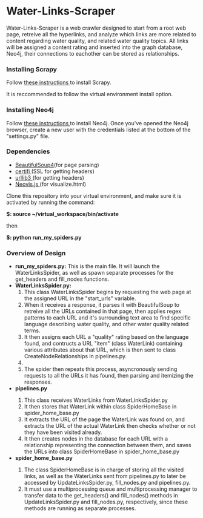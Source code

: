 # Water-Links-Scraper

<p>Water-Links-Scraper is a web crawler designed to start from a root web page, 
retreive all the hyperlinks, and analyze which links are more related to content 
regarding water quality, and related water quality topics. All links will be assigned a content rating and inserted into the graph database, Neo4j, their connections to eachother can be stored as relationships. 

<h3> Installing Scrapy </h3>
<p>Follow <a href='http://doc.scrapy.org/en/latest/intro/install.html'> these instructions </a>to install Scrapy.</p>
<p>It is reccommended to follow the virtual environment install option.</p>

<h3> Installing Neo4j </h3>
<p>Follow <a href='https://neo4j.com/docs/operations-manual/current/installation/'>these instructions </a> to install Neo4j. Once you've opened the Neo4j browser, create a new user with the credentials listed at the bottom of the "settings.py"  file.</p>

<h3> Dependencies </h3>
<ul>
  <li><a href='https://www.crummy.com/software/BeautifulSoup/bs4/doc/#installing-beautiful-soup'>BeautifulSoup4</a>(for page parsing)</li>
  <li><a href='https://pypi.org/project/certifi/'>certifi </a>(SSL for getting headers)</li>
  <li><a href='https://pypi.org/project/urllib3/'>urllib3 </a>(for getting headers)</li>
  <li><a href='https://github.com/neo4j-contrib/neovis.js/'>Neovis.js </a>(for visualize.html)</li>
 </ul>
  

<p>Clone this repository into your virtual environment, and make sure it is activated
by running the command:</p>
<p><b>$: source ~/virtual_workspace/bin/activate</b></p>
<p>then</p>
<p><b>$: python run_my_spiders.py</b></p>

<h3>Overview of Design</h3>
<ul>
  <li><b>run_my_spiders.py:</b> This is the main file. It will launch the WaterLinksSpider, as well as spawn separate processes for the get_headers and fill_nodes functions.</li>
  <li><b>WaterLinksSpider.py:</b> 
    <ol>
      <li>This class WaterLinksSpider begins by requesting the web page at the assigned URL in the "start_urls" variable.           </li> 
      <li>When it receives a response, it parses it with BeautifulSoup to retreive all the URLs contained in that page, then applies regex patterns to each URL and it's surrounding text area to find specific language describing water quality, and other water quality related terms.</li> <li>It then assigns each URL a "quality" rating based on the language found, and contructs a URL "item" (class WaterLink) containing various attributes about that URL, which is then sent to class CreateNodeRelationships in pipelines.py.<li>
      <li>The spider then repeats this process, asyncronously sending requests to all the URLs it has found, then parsing and itemizing the responses.</li>
    </ol>
  <li><b>pipelines.py</b></li>
     <ol>
       <li>This class receives WaterLinks from WaterLinksSpider.py</li>
       <li>It then stores that WaterLink within class SpiderHomeBase in spider_home_base.py</li>
       <li>It extracts the URL of the page the WaterLink was found on, and extracts the URL of the actual WaterLink then checks whether or not they have been visited already.</li> 
       <li> It then creates nodes in the database for each URL with a relationship representing the connection between them, and saves the URLs into class SpiderHomeBase in spider_home_base.py</li>
     </ol>
  <li><b>spider_home_base.py</b></li>
     <ol>
       <li> The class SpiderHomeBase is in charge of storing all the visited links, as well as the WaterLinks sent from pipelines.py to later be accessed by UpdateLinksSpider.py, fill_nodes.py and pipelines.py.</li>
       <li> It must use a multiprocessing queue and multiprocessing manager to transfer data to the get_headers() and fill_nodes() methods in UpdateLinksSpider.py and fill_nodes.py, respectively, since these methods are running as separate processes.</li>    
     </ol>
</ul>
      

